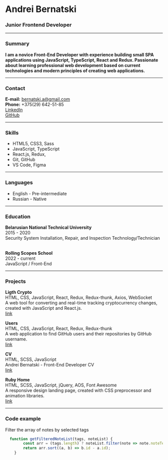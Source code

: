 # Andrei Bernatski
### Junior Frontend Developer

---

### Summary

**I am a novice Front-End Developer with experience building small SPA applications using JavaScript, TypeScript, React and Redux. Passionate about learning professional web development based on current technologies and modern principles of creating web applications.**

---

### Contact
**E-mail:** bernatski.a@gmail.com<br>
**Phone:** +375(29) 642-51-85<br>
[LinkedIn](https://www.linkedin.com/in/iandyone)<br>
[GitHub](https://github.com/iandyone)<br>

---

### Skills

- HTML5, CSS3, Sass
- JavaScript, TypeScript
- React.js, Redux,
- Git, GitHub
- VS Code, Figma

---

### Languages

- English \- Pre-intermediate
- Russian \- Native

---

### Education

**Belarusian National Technical University**<br>
2015 - 2020<br>
Security System Installation, Repair, and Inspection Technology/Technician<br>
<br>

**Rolling Scopes School**<br>
2022 - current<br>
JavaScript / Front-End
<br>

---

### Projects

**Ligth Crypto**<br>
HTML, CSS, JavaScript, React, Redux, Redux-thunk, Axios, WebSocket<br>
A web tool for converting and real-time tracking cryptocurrency changes, created with JavaScript and React.js.<br>
[link](https://iandyone-light-crypto.netlify.app)<br>

**Users**<br>
HTML, CSS, JavaScript, React, Redux, Redux-thunk<br>
A web application to find GitHub users and their repositories by GitHub username.<br>
[link](https://iandyone-github-users.netlify.app)<br>

**CV**<br>
HTML, SCSS, JavaScript<br>
Andrei Bernatski - Front-End Developer CV<br>
[link](https://iandyone.github.io/CV)<br>

**Ruby Home**<br>
HTML, SCSS, JavaScript, jQuery, AOS, Font Awesome<br>
A responsive design landing page, created with CSS preprocessor and animation libraries.<br>
[link](https://iandyone.github.io/Ruby)<br>

---

### Code example
Filter the array of notes by selected tags

```javascript
  function getFilteredNoteList(tags, noteList) {
        const arr = (tags.length) ? noteList.filter(note => note.noteText.split(/[\s,\n,\t,]+/).some(word => tags.includes(word))) : noteList;
        return arr.sort((a, b) => b.id - a.id);
    }
```